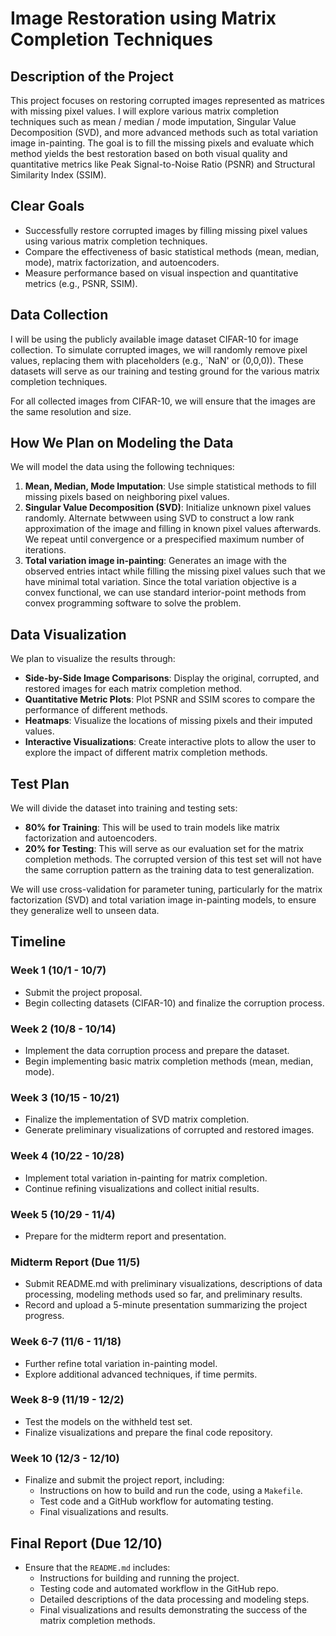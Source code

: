 # Image Restoration using Matrix Completion Techniques

## Description of the Project
This project focuses on restoring corrupted images represented as matrices with missing pixel values. I will explore various matrix completion techniques such as mean / median / mode imputation, Singular Value Decomposition (SVD), and more advanced methods such as total variation image in-painting. The goal is to fill the missing pixels and evaluate which method yields the best restoration based on both visual quality and quantitative metrics like Peak Signal-to-Noise Ratio (PSNR) and Structural Similarity Index (SSIM).

## Clear Goals
- Successfully restore corrupted images by filling missing pixel values using various matrix completion techniques.
- Compare the effectiveness of basic statistical methods (mean, median, mode), matrix factorization, and autoencoders.
- Measure performance based on visual inspection and quantitative metrics (e.g., PSNR, SSIM).

## Data Collection
I will be using the publicly available image dataset CIFAR-10 for image collection. To simulate corrupted images, we will randomly remove pixel values, replacing them with placeholders (e.g., `NaN' or (0,0,0)). These datasets will serve as our training and testing ground for the various matrix completion techniques.

For all collected images from CIFAR-10, we will ensure that the images are the same resolution and size. 

## How We Plan on Modeling the Data
We will model the data using the following techniques:

1. **Mean, Median, Mode Imputation**: Use simple statistical methods to fill missing pixels based on neighboring pixel values.
2. **Singular Value Decomposition (SVD)**: Initialize unknown pixel values randomly. Alternate betwween using SVD to construct a low rank approximation of the image and filling in known pixel values afterwards. We repeat until convergence or a prespecified maximum number of iterations. 
3. **Total variation image in-painting**: Generates an image with the observed entries intact while filling the missing pixel values such that we have minimal total variation. Since the total variation objective is a convex functional, we can use standard interior-point methods from convex programming software to solve the problem. 

## Data Visualization
We plan to visualize the results through:
- **Side-by-Side Image Comparisons**: Display the original, corrupted, and restored images for each matrix completion method.
- **Quantitative Metric Plots**: Plot PSNR and SSIM scores to compare the performance of different methods.
- **Heatmaps**: Visualize the locations of missing pixels and their imputed values.
- **Interactive Visualizations**: Create interactive plots to allow the user to explore the impact of different matrix completion methods.

## Test Plan
We will divide the dataset into training and testing sets:
- **80% for Training**: This will be used to train models like matrix factorization and autoencoders.
- **20% for Testing**: This will serve as our evaluation set for the matrix completion methods. The corrupted version of this test set will not have the same corruption pattern as the training data to test generalization.
  
We will use cross-validation for parameter tuning, particularly for the matrix factorization (SVD) and total variation image in-painting models, to ensure they generalize well to unseen data.

## Timeline
### Week 1 (10/1 - 10/7)
- Submit the project proposal.
- Begin collecting datasets (CIFAR-10) and finalize the corruption process.

### Week 2 (10/8 - 10/14)
- Implement the data corruption process and prepare the dataset.
- Begin implementing basic matrix completion methods (mean, median, mode).

### Week 3 (10/15 - 10/21)
- Finalize the implementation of SVD matrix completion.
- Generate preliminary visualizations of corrupted and restored images.

### Week 4 (10/22 - 10/28)
- Implement total variation in-painting for matrix completion.
- Continue refining visualizations and collect initial results.

### Week 5 (10/29 - 11/4)
- Prepare for the midterm report and presentation.

### Midterm Report (Due 11/5)
- Submit README.md with preliminary visualizations, descriptions of data processing, modeling methods used so far, and preliminary results.
- Record and upload a 5-minute presentation summarizing the project progress.

### Week 6-7 (11/6 - 11/18)
- Further refine total variation in-painting model.
- Explore additional advanced techniques, if time permits.

### Week 8-9 (11/19 - 12/2)
- Test the models on the withheld test set.
- Finalize visualizations and prepare the final code repository.

### Week 10 (12/3 - 12/10)
- Finalize and submit the project report, including:
  - Instructions on how to build and run the code, using a `Makefile`.
  - Test code and a GitHub workflow for automating testing.
  - Final visualizations and results.

## Final Report (Due 12/10)
- Ensure that the `README.md` includes:
  - Instructions for building and running the project.
  - Testing code and automated workflow in the GitHub repo.
  - Detailed descriptions of the data processing and modeling steps.
  - Final visualizations and results demonstrating the success of the matrix completion methods.

